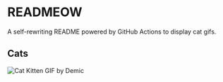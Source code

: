 # READMEOW

A self-rewriting README powered by GitHub Actions to display cat gifs.

## Cats

![Cat Kitten GIF by Demic](https://media0.giphy.com/media/v1.Y2lkPTlhY2QwMmRhNzh5YTh3N3ZtcDBuemdhYmpoYWpkZ2w5aWRvaGttYjZqY3cyajN1YiZlcD12MV9naWZzX3NlYXJjaCZjdD1n/3oriO0OEd9QIDdllqo/200.gif)
